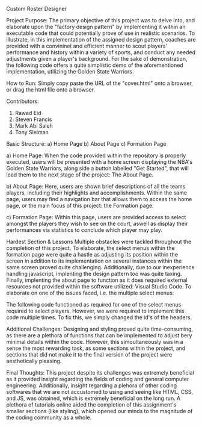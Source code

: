 Custom Roster Designer

Project Purpose:
The primary objective of this project was to delve into, and elaborate upon the "factory design pattern" by implementing it within an executable code that could potentially prove of use in realistic scenarios. To illustrate, in this implementation of the assigned design pattern, coaches are provided with a convininet and efficient manner to scout players' performance and history within a variety of sports, and conduct any needed adjustments given a player's background. For the sake of demonstration, the following code offers a quite simplistic demo of the aforementioned implementation, utilizing the Golden State Warriors. 

How to Run:
Simply copy paste the URL of the "cover.html" onto a browser, or drag the html file onto a browser. 


Contributors:
1) Rawad Eid
2) Steven Francis
3) Mark Abi Saleh
4) Tony Sleiman


Basic Structure:
a) Home Page
b) About Page
c) Formation Page


a) Home Page:
When the code provided within the repository is properly executed, users will be presented with a home screen displaying the NBA's Golden State Warriors, along side a button labelled "Get Started", that will lead them to the next stage of the project: The About Page. 

b) About Page:
Here, users are shown brief descriptions of all the teams players, including their highlights and accomplishments. Within the same page, users may find a navigation bar that allows them to access the home page, or the main focus of this project: the Formation page. 

c) Formation Page:
Within this page, users are provided access to select amongst the players they wish to see on the court, aswell as display their performances via statistics to conclude which player may play.


Hardest Section & Lessons 
Multiple obstacles were tackled throughout the completion of this project. To elaborate, the select menus within the formation page were quite a hastle as adjusting its position within the screen in addition to its implementation on several instances within the same screen proved quite challenging. Additionally, due to our inexperience handling javascript, implenting the design pattern too was quite taxing. Finally, implenting the about page to function as it does required external resources not provided within the software utilized: Visual Studio Code. To elaborate on one of the issues faced, i.e. the multiple select menus:

<script>
				var selectField = document.getElementById("selectField");
				var selectText = document.getElementById("selectText");
				var options = document.getElementsByClassName("options");
				var list = document.getElementById("list");
				var arrowIcon = document.getElementById("arrowIcon");
			
				selectField.onclick = function(){
					list.classList.toggle("hide");
					arrowIcon.classList.toggle("rotate");
			
				}
			
			
				for(option of options){
					option.onclick = function(){
						selectText.innerHTML = this.textContent;
						list.classList.toggle("hide");
						arrowIcon.classList.toggle("rotate");
					}
				}
				
			</script>
			
The following code functioned as required for one of the select menus required to select players. However, we were required to implement this code multiple times. To fix this, we simply changed the id's of the headers.


Additional Challenges:
Designing and styling proved quite time-consuming, as there are a plethora of functions that can be implemented to adjust bery minimal details within the code. However, this simoultaneously was in a sense the most rewarding task, as some sections within the project, and sections that did not make it to the final version of the project were aesthetically pleasing.

Final Thoughts:
This project despite its challenges was extremely beneficial as it provided insight regarding the fields of coding and general computer engineering. Additionally, insight regarding a plehora of other coding softwares that we are not accustomed to using and seeing like HTML, CSS, and JS, was obtained, which is extremely beneficial on the long run. A plethora of tutorials online aided the completion of this assignment's smaller sections (like styling), which opened our minds to the magnitude of the coding community as a whole. 
